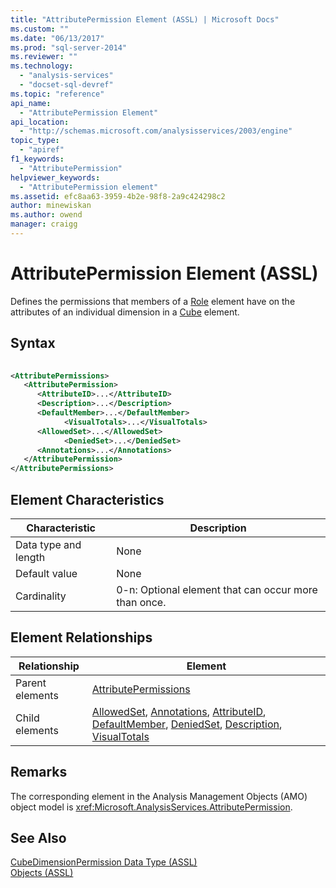 ```yaml
---
title: "AttributePermission Element (ASSL) | Microsoft Docs"
ms.custom: ""
ms.date: "06/13/2017"
ms.prod: "sql-server-2014"
ms.reviewer: ""
ms.technology: 
  - "analysis-services"
  - "docset-sql-devref"
ms.topic: "reference"
api_name: 
  - "AttributePermission Element"
api_location: 
  - "http://schemas.microsoft.com/analysisservices/2003/engine"
topic_type: 
  - "apiref"
f1_keywords: 
  - "AttributePermission"
helpviewer_keywords: 
  - "AttributePermission element"
ms.assetid: efc8aa63-3959-4b2e-98f8-2a9c424298c2
author: minewiskan
ms.author: owend
manager: craigg
---
```

# AttributePermission Element (ASSL)
  Defines the permissions that members of a [Role](role-element-assl.md) element have on the attributes of an individual dimension in a [Cube](cube-element-assl.md) element.  
  
## Syntax  
  
```xml  
  
<AttributePermissions>  
   <AttributePermission>  
      <AttributeID>...</AttributeID>  
      <Description>...</Description>  
      <DefaultMember>...</DefaultMember>  
            <VisualTotals>...</VisualTotals>  
      <AllowedSet>...</AllowedSet>  
            <DeniedSet>...</DeniedSet>  
      <Annotations>...</Annotations>  
   </AttributePermission>  
</AttributePermissions>  
```  
  
## Element Characteristics  
  
|Characteristic|Description|  
|--------------------|-----------------|  
|Data type and length|None|  
|Default value|None|  
|Cardinality|0-n: Optional element that can occur more than once.|  
  
## Element Relationships  
  
|Relationship|Element|  
|------------------|-------------|  
|Parent elements|[AttributePermissions](../collections/attributepermissions-element-assl.md)|  
|Child elements|[AllowedSet](../properties/allowedset-element-assl.md), [Annotations](../collections/annotations-element-assl.md), [AttributeID](../properties/id-element-assl.md), [DefaultMember](member-element-assl.md), [DeniedSet](../properties/deniedset-element-assl.md), [Description](../properties/description-element-assl.md), [VisualTotals](../properties/visualtotals-element-assl.md)|  
  
## Remarks  
 The corresponding element in the Analysis Management Objects (AMO) object model is <xref:Microsoft.AnalysisServices.AttributePermission>.  
  
## See Also  
 [CubeDimensionPermission Data Type &#40;ASSL&#41;](../data-type/permission-data-type-assl.md)   
 [Objects &#40;ASSL&#41;](objects-assl.md)  
  
  
